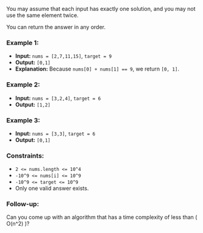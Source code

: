 You may assume that each input has exactly one solution, and you may not use the same element twice.

You can return the answer in any order.

### Example 1:
- **Input:** `nums = [2,7,11,15]`, `target = 9`
- **Output:** `[0,1]`
- **Explanation:** Because `nums[0] + nums[1] == 9`, we return `[0, 1]`.

### Example 2:
- **Input:** `nums = [3,2,4]`, `target = 6`
- **Output:** `[1,2]`

### Example 3:
- **Input:** `nums = [3,3]`, `target = 6`
- **Output:** `[0,1]`

### Constraints:
- `2 <= nums.length <= 10^4`
- `-10^9 <= nums[i] <= 10^9`
- `-10^9 <= target <= 10^9`
- Only one valid answer exists.

### Follow-up:
Can you come up with an algorithm that has a time complexity of less than \( O(n^2) \)?
